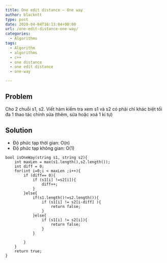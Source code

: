 ```yaml
---
title: One edit distance – One way
author: blackntt
type: post
date: 2020-04-04T16:13:04+00:00
url: /one-edit-distance-one-way/
categories:
  - Algorithms
tags:
  - Algorithm
  - algorithms
  - c++
  - one distance
  - one edit distance
  - one-way

---
```

 

## Problem

Cho 2 chuỗi s1, s2. Viết hàm kiểm tra xem s1 và s2 có phải chỉ khác biệt tối đa 1 thao tác chỉnh sửa (thêm, sửa hoặc xoá 1 kí tự)

## Solution

  * Độ phức tạp thời gian: O(n)
  * Độ phức tạp không gian: O(1)

<pre class="wp-block-prismatic-blocks"><code class="language-cpp">bool isOneWay(string s1, string s2){
	int maxLen = max(s1.length(),s2.length());
	int diff = 0;
	for(int i=0;i &lt; maxLen ;i++){
		if (diff== 0){
			if (s1[i] !=s2[i]){
				diff++;
			}
		}else{
			if(s1.length()!=s2.length()){
				if (s1[i] != s2[i-diff] ){
					return false;
				}
			}else{
				if (s1[i] != s2[i]){
					return false;
				}
			}
			
		}
	}
	return true;
}</code></pre>